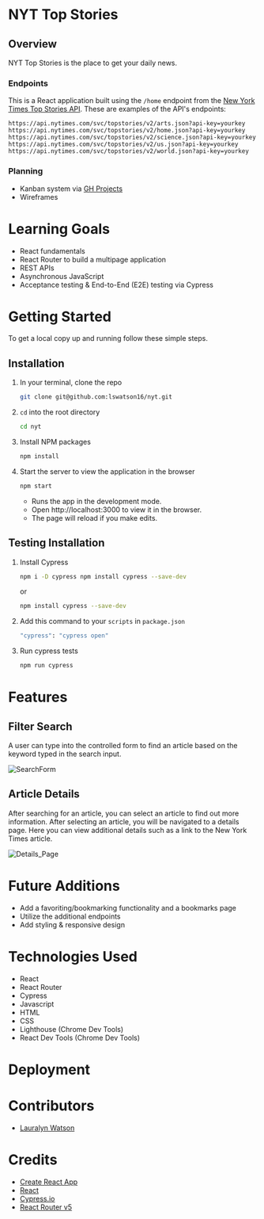 # NYT Top Stories

## Overview

NYT Top Stories is the place to get your daily news. 

### Endpoints
This is a React application built using the `/home` endpoint from the [New York Times Top Stories API](https://developer.nytimes.com/docs/top-stories-product/1/overview). These are examples of the API's endpoints:

```
https://api.nytimes.com/svc/topstories/v2/arts.json?api-key=yourkey
https://api.nytimes.com/svc/topstories/v2/home.json?api-key=yourkey
https://api.nytimes.com/svc/topstories/v2/science.json?api-key=yourkey
https://api.nytimes.com/svc/topstories/v2/us.json?api-key=yourkey
https://api.nytimes.com/svc/topstories/v2/world.json?api-key=yourkey
```

### Planning
- Kanban system via [GH Projects](https://github.com/lswatson16/nyt/projects/2)
- Wireframes

# Learning Goals
- React fundamentals
- React Router to build a multipage application
- REST APIs
- Asynchronous JavaScript
- Acceptance testing & End-to-End (E2E) testing via Cypress

# Getting Started
To get a local copy up and running follow these simple steps.

## Installation

1. In your terminal, clone the repo
   ```sh
   git clone git@github.com:lswatson16/nyt.git
   ```
2. `cd` into the root directory
    ```sh
   cd nyt
   ```
3. Install NPM packages
   ```sh
   npm install
   ```
4. Start the server to view the application in the browser
   ```sh
   npm start
   ``` 
   - Runs the app in the development mode.
   - Open http://localhost:3000 to view it in the browser.
   - The page will reload if you make edits.

## Testing Installation

1. Install Cypress
   ```sh
   npm i -D cypress npm install cypress --save-dev
   ```
   or
   ```sh
   npm install cypress --save-dev
   ```

2. Add this command to your `scripts` in `package.json`
   ```sh
   "cypress": "cypress open"
   ```

3. Run cypress tests
   ```sh
   npm run cypress
   ```

# Features

## Filter Search

A user can type into the controlled form to find an article based on the keyword typed in the search input.

![SearchForm]()

## Article Details

After searching for an article, you can select an article to find out more information. After selecting an article, you will be navigated to a details page. Here you can view additional details such as a link to the New York Times article.

![Details_Page]()
# Future Additions

- Add a favoriting/bookmarking functionality and a bookmarks page
- Utilize the additional endpoints 
- Add styling & responsive design

# Technologies Used 
- React
- React Router
- Cypress
- Javascript
- HTML
- CSS
- Lighthouse (Chrome Dev Tools)
- React Dev Tools (Chrome Dev Tools)

# Deployment
<!-- Skip installation by using this deployment link to view the application: [NYT]()

- No installlation is needed  with the provided deploy link.
- The application was deployed using [Heroku](https://www.heroku.com/). -->

# Contributors
- [Lauralyn Watson](https://github.com/lswatson16)

# Credits
<!-- - [Heroku](https://www.heroku.com/) -->
- [Create React App](https://create-react-app.dev/)
- [React](https://reactjs.org/)
- [Cypress.io](https://docs.cypress.io/guides/overview/why-cypress)
- [React Router v5](https://v5.reactrouter.com/web/guides/quick-start)

